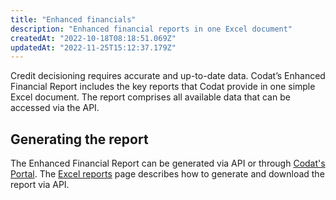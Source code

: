 ```yaml
---
title: "Enhanced financials"
description: "Enhanced financial reports in one Excel document"
createdAt: "2022-10-18T08:18:51.069Z"
updatedAt: "2022-11-25T15:12:37.179Z"
---
```


Credit decisioning requires accurate and up-to-date data.  Codat’s Enhanced Financial Report includes the key reports that Codat provide in one simple Excel document.  The report comprises all available data that can be accessed via the API.

## Generating the report

The Enhanced Financial Report can be generated via API or through [Codat's Portal](/assess/portal/overview#reports).  The [Excel reports](/assess/reports/excel-reports/excel-reports) page describes how to generate and download the report via API.

